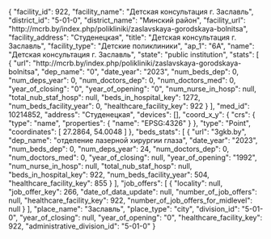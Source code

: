 {
    "facility_id": 922,
    "facility_name": "Детская консультация г. Заславль",
    "district_id": "5-01-0",
    "district_name": "Минский район",
    "facility_url": "http:\/\/mcrb.by\/index.php\/polikliniki\/zaslavskaya-gorodskaya-bolnitsa",
    "facility_address": "Студенецкая",
    "title": "Детская консультация г. Заславль",
    "facility_type": "Детские поликлиники",
    "ap_1": "6А",
    "name": "Детская консультация г. Заславль",
    "state": "public institution",
    "stats": [
        {
            "url": "http:\/\/mcrb.by\/index.php\/polikliniki\/zaslavskaya-gorodskaya-bolnitsa",
            "dep_name": "0",
            "date_year": "2023",
            "num_beds_dep": 0,
            "num_deps_year": 0,
            "num_doctors_dep": 0,
            "num_doctors_med": 0,
            "year_of_closing": "0",
            "year_of_opening": "0",
            "num_nurse_in_hosp": null,
            "total_nub_staf_hosp": null,
            "beds_in_hospital_key": 1272,
            "num_beds_facility_year": 0,
            "healthcare_facility_key": 922
        }
    ],
    "med_id": 10214852,
    "address": "Студенецкая",
    "devices": [],
    "coord_x_y": {
        "crs": {
            "type": "name",
            "properties": {
                "name": "EPSG:4326"
            }
        },
        "type": "Point",
        "coordinates": [
            27.2864,
            54.0048
        ]
    },
    "beds_stats": [
        {
            "url": "3gkb.by",
            "dep_name": "отделение лазерной хирургии глаза",
            "date_year": "2023",
            "num_beds_dep": 0,
            "num_deps_year": 24,
            "num_doctors_dep": 0,
            "num_doctors_med": 0,
            "year_of_closing": null,
            "year_of_opening": "1992",
            "num_nurse_in_hosp": null,
            "total_nub_staf_hosp": null,
            "beds_in_hospital_key": 922,
            "num_beds_facility_year": 504,
            "healthcare_facility_key": 855
        }
    ],
    "job_offers": [
        {
            "locality": null,
            "job_offer_key": 266,
            "date_of_data_update": null,
            "number_of_job_offers": null,
            "healthcare_facility_key": 922,
            "number_of_job_offers_for_midlevel": null
        }
    ],
    "place_name": "Заславль",
    "place_type": "city",
    "division_id": "5-01-0",
    "year_of_closing": null,
    "year_of_opening": "0",
    "healthcare_facility_key": 922,
    "administrative_division_id": "5-01-0"
}